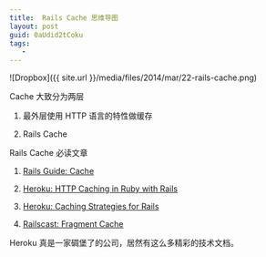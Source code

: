```yaml
---
title:  Rails Cache 思维导图
layout: post
guid: 0aUdid2tCoku
tags:
   - 
---
```


<span class="image-800">![Dropbox]({{ site.url }}/media/files/2014/mar/22-rails-cache.png)</span>

Cache 大致分为两层

1. 最外层使用 HTTP 语言的特性做缓存

2. Rails Cache


Rails Cache 必读文章

1. [Rails Guide: Cache](http://guides.rubyonrails.org/caching_with_rails.html)

2. [Heroku: HTTP Caching in Ruby with Rails](https://devcenter.heroku.com/articles/http-caching-ruby-rails)

3. [Heroku: Caching Strategies for Rails](https://devcenter.heroku.com/articles/caching-strategies)

4. [Railscast: Fragment Cache](http://railscasts.com/episodes/90-fragment-caching-revised?view=asciicast)

Heroku 真是一家碉堡了的公司，居然有这么多精彩的技术文档。